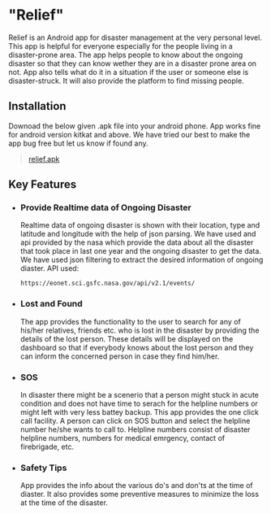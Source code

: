 # &quot;Relief&quot;

Relief is an Android app for disaster management at the very personal level. This app is helpful for everyone especially for the people living in a disaster-prone area. The app helps people to know about the ongoing disaster so that they can know wether they are in a disaster prone area on not. App also tells what do it in a situation if the user or someone else is disaster-struck. It will also provide the platform to find missing people.

## Installation
   Downoad the below given .apk file into your android phone. App works fine for android version kitkat and above. We have tried our best to make the app bug free but let us know if found any.
  
   > [relief.apk](https://reliefdisaseter.blob.core.windows.net/relief-app/relief.apk)
  

## Key Features

- ### Provide Realtime data of Ongoing Disaster
    Realtime data of ongoing disaster is shown with their location, type and latitude and longitude with the help of json parsing. We have used and api provided by the nasa which provide the data about all the disaster that took place in last one year and the ongoing disaster to get the data. We have used json filtering to extract the desired information of ongoing diaster.
    API used:
    ```
    https://eonet.sci.gsfc.nasa.gov/api/v2.1/events/
    ```
    
- ### Lost and Found
     The app provides the functionality to the user to search for any of his/her relatives, friends etc. who is lost in the disaster by providing the details of the lost person. These details will be displayed on the dashboard so that if everybody knows about the lost person and they can inform the concerned person in case they find him/her.
- ### SOS
    In disaster there might be a scenerio that a person might stuck in acute condition and does not have time to serach for the helpline numbers or might left with very less battey backup.
    This app provides the one click call facility. A person can click on SOS button and select the helpline number he/she wants to call to. Helpline numbers consist of disaster helpline numbers, numbers for medical emrgency, contact of firebrigade, etc.
    
- ### Safety  Tips 
    App provides the info about the various do's and don'ts at the time of diaster. It also provides some preventive measures to minimize the loss at the time of the disaster.
